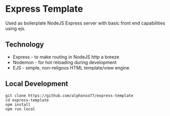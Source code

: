 # Express Template

Used as boilerplate NodeJS Express server with basic front end capabilities using ejs.

## Technology

* Express - to make routing in NodeJS http a breeze
* Nodemon - for hot reloading during development
* EJS - simple, non-religous HTML template/view engine

## Local Development

```
git clone https://github.com/alphonso77/express-template
cd express-template
npm install
npm run local
```